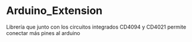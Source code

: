 # Arduino_Extension
Librería que junto con los circuitos integrados CD4094 y CD4021 permite conectar más pines al arduino

